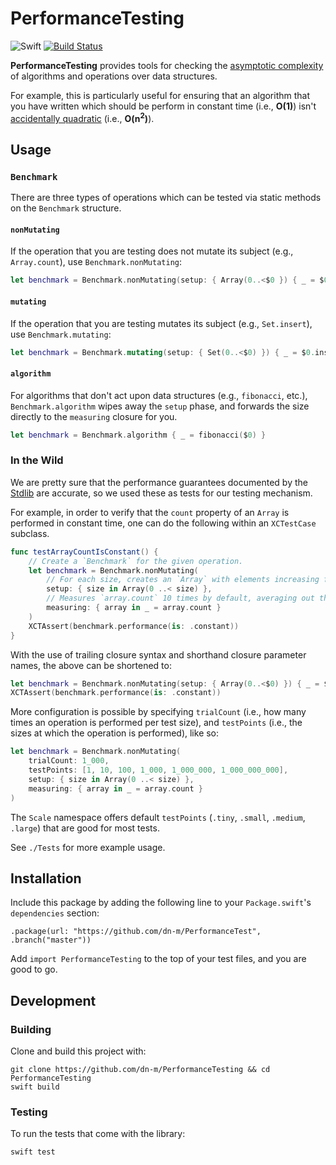 PerformanceTesting
==================

![Swift](https://img.shields.io/badge/Swift-4.2-brightgreen.svg)
[![Build Status](https://travis-ci.org/dn-m/PerformanceTesting.svg?branch=master)](https://travis-ci.org/dn-m/PerformanceTesting)

**PerformanceTesting** provides tools for checking the [asymptotic complexity](https://en.wikipedia.org/wiki/Asymptotic_computational_complexity) of algorithms and operations over data structures.

For example, this is particularly useful for ensuring that an algorithm that you have written which should be perform in constant time (i.e., **O(1)**) isn't [accidentally quadratic](https://accidentallyquadratic.tumblr.com/) (i.e., **O(n<sup>2</sup>)**).

Usage
-----

### `Benchmark`

There are three types of operations which can be tested via static methods on the `Benchmark` structure.

#### `nonMutating`

If the operation that you are testing does not mutate its subject (e.g., `Array.count`), use `Benchmark.nonMutating`:

```Swift
let benchmark = Benchmark.nonMutating(setup: { Array(0..<$0 }) { _ = $0.count }
```

#### `mutating`

If the operation that you are testing mutates its subject (e.g., `Set.insert`), use `Benchmark.mutating`:

```Swift
let benchmark = Benchmark.mutating(setup: { Set(0..<$0) }) { _ = $0.insert(1) }
```

#### `algorithm`

For algorithms that don't act upon data structures (e.g., `fibonacci`, etc.), `Benchmark.algorithm` wipes away the `setup` phase, and forwards the size directly to the `measuring` closure for you.

```Swift
let benchmark = Benchmark.algorithm { _ = fibonacci($0) }
```

### In the Wild

<!--In order to measure the asymptotic performance your data structures and algorithms, there are three -->


We are pretty sure that the performance guarantees documented by the [Stdlib](https://developer.apple.com/documentation/swift/swift_standard_library) are accurate, so we used these as tests for our testing mechanism.

For example, in order to verify that the `count` property of an `Array` is performed in constant time, one can do the following within an `XCTestCase` subclass.

```Swift
func testArrayCountIsConstant() {
    // Create a `Benchmark` for the given operation.
    let benchmark = Benchmark.nonMutating(
        // For each size, creates an `Array` with elements increasing from zero up to the size
        setup: { size in Array(0 ..< size) },
        // Measures `array.count` 10 times by default, averaging out the results
        measuring: { array in _ = array.count }
    )
    XCTAssert(benchmark.performance(is: .constant))
}
```

With the use of trailing closure syntax and shorthand closure parameter names, the above can be shortened to:

```Swift
let benchmark = Benchmark.nonMutating(setup: { Array(0..<$0) }) { _ = $0.count }
XCTAssert(benchmark.performance(is: .constant))
```

More configuration is possible by specifying `trialCount` (i.e., how many times an operation is performed per test size), and `testPoints` (i.e., the sizes at which the operation is performed), like so:

```Swift
let benchmark = Benchmark.nonMutating(
    trialCount: 1_000,
    testPoints: [1, 10, 100, 1_000, 1_000_000, 1_000_000_000],
    setup: { size in Array(0 ..< size) },
    measuring: { array in _ = array.count }
)
```

The `Scale` namespace offers default `testPoints` (`.tiny`, `.small`, `.medium`, `.large`) that are good for most tests.

See `./Tests` for more example usage.

Installation
------------

Include this package by adding the following line to your `Package.swift`'s `dependencies` section:

    .package(url: "https://github.com/dn-m/PerformanceTest", .branch("master"))

Add `import PerformanceTesting` to the top of your test files, and you are good to go.

Development
-----------

### Building

Clone and build this project with:

    git clone https://github.com/dn-m/PerformanceTesting && cd PerformanceTesting
    swift build

### Testing

To run the tests that come with the library:

    swift test

